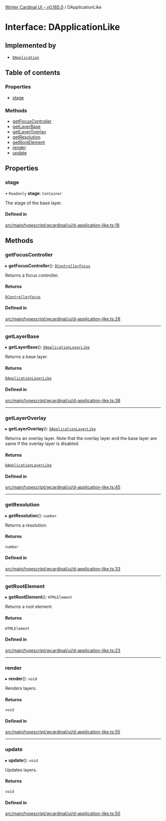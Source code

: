 [Winter Cardinal UI - v0.165.0](../index.md) / DApplicationLike

# Interface: DApplicationLike

## Implemented by

- [`DApplication`](../classes/DApplication.md)

## Table of contents

### Properties

- [stage](DApplicationLike.md#stage)

### Methods

- [getFocusController](DApplicationLike.md#getfocuscontroller)
- [getLayerBase](DApplicationLike.md#getlayerbase)
- [getLayerOverlay](DApplicationLike.md#getlayeroverlay)
- [getResolution](DApplicationLike.md#getresolution)
- [getRootElement](DApplicationLike.md#getrootelement)
- [render](DApplicationLike.md#render)
- [update](DApplicationLike.md#update)

## Properties

### stage

• `Readonly` **stage**: `Container`

The stage of the base layer.

#### Defined in

[src/main/typescript/wcardinal/ui/d-application-like.ts:18](https://github.com/winter-cardinal/winter-cardinal-ui/blob/v0.165.0/src/main/typescript/wcardinal/ui/d-application-like.ts#L18)

## Methods

### getFocusController

▸ **getFocusController**(): [`DControllerFocus`](DControllerFocus.md)

Returns a focus controller.

#### Returns

[`DControllerFocus`](DControllerFocus.md)

#### Defined in

[src/main/typescript/wcardinal/ui/d-application-like.ts:28](https://github.com/winter-cardinal/winter-cardinal-ui/blob/v0.165.0/src/main/typescript/wcardinal/ui/d-application-like.ts#L28)

___

### getLayerBase

▸ **getLayerBase**(): [`DApplicationLayerLike`](DApplicationLayerLike.md)

Returns a base layer.

#### Returns

[`DApplicationLayerLike`](DApplicationLayerLike.md)

#### Defined in

[src/main/typescript/wcardinal/ui/d-application-like.ts:38](https://github.com/winter-cardinal/winter-cardinal-ui/blob/v0.165.0/src/main/typescript/wcardinal/ui/d-application-like.ts#L38)

___

### getLayerOverlay

▸ **getLayerOverlay**(): [`DApplicationLayerLike`](DApplicationLayerLike.md)

Returns an overlay layer.
Note that the overlay layer and the base layer are same
if the overlay layer is disabled.

#### Returns

[`DApplicationLayerLike`](DApplicationLayerLike.md)

#### Defined in

[src/main/typescript/wcardinal/ui/d-application-like.ts:45](https://github.com/winter-cardinal/winter-cardinal-ui/blob/v0.165.0/src/main/typescript/wcardinal/ui/d-application-like.ts#L45)

___

### getResolution

▸ **getResolution**(): `number`

Returns a resolution.

#### Returns

`number`

#### Defined in

[src/main/typescript/wcardinal/ui/d-application-like.ts:33](https://github.com/winter-cardinal/winter-cardinal-ui/blob/v0.165.0/src/main/typescript/wcardinal/ui/d-application-like.ts#L33)

___

### getRootElement

▸ **getRootElement**(): `HTMLElement`

Returns a root element.

#### Returns

`HTMLElement`

#### Defined in

[src/main/typescript/wcardinal/ui/d-application-like.ts:23](https://github.com/winter-cardinal/winter-cardinal-ui/blob/v0.165.0/src/main/typescript/wcardinal/ui/d-application-like.ts#L23)

___

### render

▸ **render**(): `void`

Renders layers.

#### Returns

`void`

#### Defined in

[src/main/typescript/wcardinal/ui/d-application-like.ts:55](https://github.com/winter-cardinal/winter-cardinal-ui/blob/v0.165.0/src/main/typescript/wcardinal/ui/d-application-like.ts#L55)

___

### update

▸ **update**(): `void`

Updates layers.

#### Returns

`void`

#### Defined in

[src/main/typescript/wcardinal/ui/d-application-like.ts:50](https://github.com/winter-cardinal/winter-cardinal-ui/blob/v0.165.0/src/main/typescript/wcardinal/ui/d-application-like.ts#L50)
